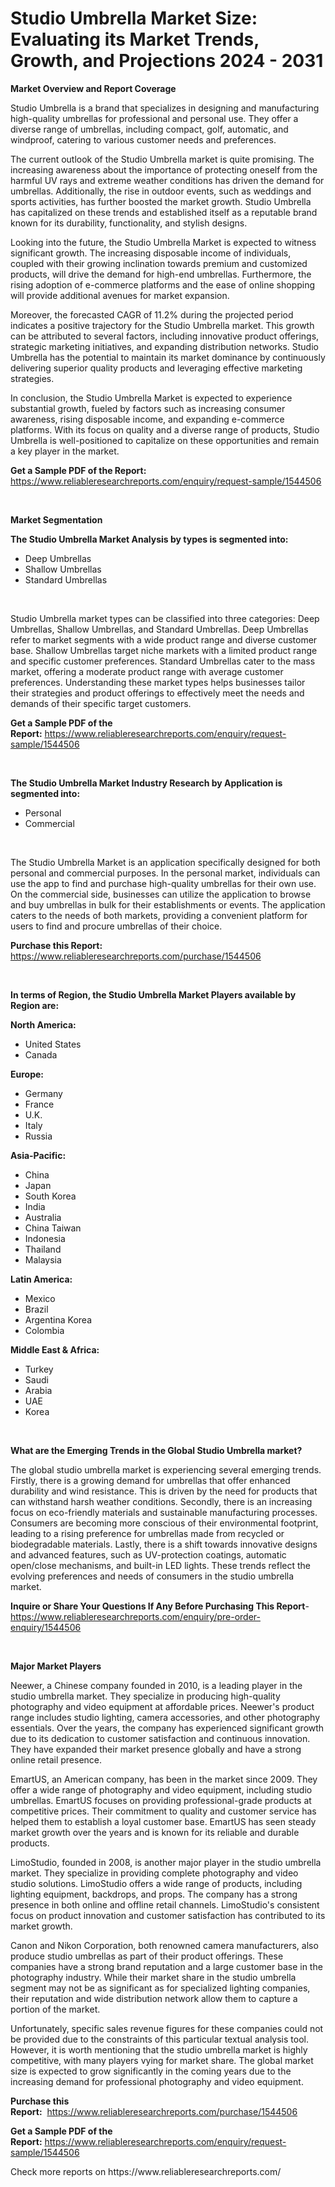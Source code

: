 <p><h1>Studio Umbrella Market Size: Evaluating its Market Trends, Growth, and Projections 2024 - 2031</h1></p><p><strong>Market Overview and Report Coverage</strong></p>
<p><p>Studio Umbrella is a brand that specializes in designing and manufacturing high-quality umbrellas for professional and personal use. They offer a diverse range of umbrellas, including compact, golf, automatic, and windproof, catering to various customer needs and preferences.</p><p>The current outlook of the Studio Umbrella market is quite promising. The increasing awareness about the importance of protecting oneself from the harmful UV rays and extreme weather conditions has driven the demand for umbrellas. Additionally, the rise in outdoor events, such as weddings and sports activities, has further boosted the market growth. Studio Umbrella has capitalized on these trends and established itself as a reputable brand known for its durability, functionality, and stylish designs.</p><p>Looking into the future, the Studio Umbrella Market is expected to witness significant growth. The increasing disposable income of individuals, coupled with their growing inclination towards premium and customized products, will drive the demand for high-end umbrellas. Furthermore, the rising adoption of e-commerce platforms and the ease of online shopping will provide additional avenues for market expansion.</p><p>Moreover, the forecasted CAGR of 11.2% during the projected period indicates a positive trajectory for the Studio Umbrella market. This growth can be attributed to several factors, including innovative product offerings, strategic marketing initiatives, and expanding distribution networks. Studio Umbrella has the potential to maintain its market dominance by continuously delivering superior quality products and leveraging effective marketing strategies.</p><p>In conclusion, the Studio Umbrella Market is expected to experience substantial growth, fueled by factors such as increasing consumer awareness, rising disposable income, and expanding e-commerce platforms. With its focus on quality and a diverse range of products, Studio Umbrella is well-positioned to capitalize on these opportunities and remain a key player in the market.</p></p>
<p><strong>Get a Sample PDF of the Report:</strong> <a href="https://www.reliableresearchreports.com/enquiry/request-sample/1544506">https://www.reliableresearchreports.com/enquiry/request-sample/1544506</a></p>
<p>&nbsp;</p>
<p><strong>Market Segmentation</strong></p>
<p><strong>The Studio Umbrella Market Analysis by types is segmented into:</strong></p>
<p><ul><li>Deep Umbrellas</li><li>Shallow Umbrellas</li><li>Standard Umbrellas</li></ul></p>
<p>&nbsp;</p>
<p><p>Studio Umbrella market types can be classified into three categories: Deep Umbrellas, Shallow Umbrellas, and Standard Umbrellas. Deep Umbrellas refer to market segments with a wide product range and diverse customer base. Shallow Umbrellas target niche markets with a limited product range and specific customer preferences. Standard Umbrellas cater to the mass market, offering a moderate product range with average customer preferences. Understanding these market types helps businesses tailor their strategies and product offerings to effectively meet the needs and demands of their specific target customers.</p></p>
<p><strong>Get a Sample PDF of the Report:</strong>&nbsp;<a href="https://www.reliableresearchreports.com/enquiry/request-sample/1544506">https://www.reliableresearchreports.com/enquiry/request-sample/1544506</a></p>
<p>&nbsp;</p>
<p><strong>The Studio Umbrella Market Industry Research by Application is segmented into:</strong></p>
<p><ul><li>Personal</li><li>Commercial</li></ul></p>
<p>&nbsp;</p>
<p><p>The Studio Umbrella Market is an application specifically designed for both personal and commercial purposes. In the personal market, individuals can use the app to find and purchase high-quality umbrellas for their own use. On the commercial side, businesses can utilize the application to browse and buy umbrellas in bulk for their establishments or events. The application caters to the needs of both markets, providing a convenient platform for users to find and procure umbrellas of their choice.</p></p>
<p><strong>Purchase this Report:</strong>&nbsp; <a href="https://www.reliableresearchreports.com/purchase/1544506">https://www.reliableresearchreports.com/purchase/1544506</a></p>
<p>&nbsp;</p>
<p><strong>In terms of Region, the Studio Umbrella Market Players available by Region are:</strong></p>
<p>
    <p> <strong> North America: </strong>
        <ul>
            <li>United States</li>
            <li>Canada</li>
        </ul>
        </p> 
    <p> <strong> Europe: </strong>
        <ul>
            <li>Germany</li>
            <li>France</li>
            <li>U.K.</li>
            <li>Italy</li>
            <li>Russia</li>
        </ul>
        </p> 
    <p> <strong> Asia-Pacific: </strong>
        <ul>
            <li>China</li>
            <li>Japan</li>
            <li>South Korea</li>
            <li>India</li>
            <li>Australia</li>
            <li>China Taiwan</li>
            <li>Indonesia</li>
            <li>Thailand</li>
            <li>Malaysia</li>
        </ul>
        </p> 
    <p> <strong> Latin America: </strong>
        <ul>
            <li>Mexico</li>
            <li>Brazil</li>
            <li>Argentina Korea</li>
            <li>Colombia</li>
        </ul>
        </p> 
    <p> <strong> Middle East & Africa: </strong>
        <ul>
            <li>Turkey</li>
            <li>Saudi</li>
            <li>Arabia</li>
            <li>UAE</li>
            <li>Korea</li>
        </ul>
    </p>
    </p>
<p>&nbsp;</p>
<p><strong>What are the Emerging Trends in the Global Studio Umbrella market?</strong></p>
<p><p>The global studio umbrella market is experiencing several emerging trends. Firstly, there is a growing demand for umbrellas that offer enhanced durability and wind resistance. This is driven by the need for products that can withstand harsh weather conditions. Secondly, there is an increasing focus on eco-friendly materials and sustainable manufacturing processes. Consumers are becoming more conscious of their environmental footprint, leading to a rising preference for umbrellas made from recycled or biodegradable materials. Lastly, there is a shift towards innovative designs and advanced features, such as UV-protection coatings, automatic open/close mechanisms, and built-in LED lights. These trends reflect the evolving preferences and needs of consumers in the studio umbrella market.</p></p>
<p><strong>Inquire or Share Your Questions If Any Before Purchasing This Report</strong>- <a href="https://www.reliableresearchreports.com/enquiry/pre-order-enquiry/1544506">https://www.reliableresearchreports.com/enquiry/pre-order-enquiry/1544506</a></p>
<p>&nbsp;</p>
<p><strong>Major Market Players</strong></p>
<p><p>Neewer, a Chinese company founded in 2010, is a leading player in the studio umbrella market. They specialize in producing high-quality photography and video equipment at affordable prices. Neewer's product range includes studio lighting, camera accessories, and other photography essentials. Over the years, the company has experienced significant growth due to its dedication to customer satisfaction and continuous innovation. They have expanded their market presence globally and have a strong online retail presence.</p><p>EmartUS, an American company, has been in the market since 2009. They offer a wide range of photography and video equipment, including studio umbrellas. EmartUS focuses on providing professional-grade products at competitive prices. Their commitment to quality and customer service has helped them to establish a loyal customer base. EmartUS has seen steady market growth over the years and is known for its reliable and durable products.</p><p>LimoStudio, founded in 2008, is another major player in the studio umbrella market. They specialize in providing complete photography and video studio solutions. LimoStudio offers a wide range of products, including lighting equipment, backdrops, and props. The company has a strong presence in both online and offline retail channels. LimoStudio's consistent focus on product innovation and customer satisfaction has contributed to its market growth.</p><p>Canon and Nikon Corporation, both renowned camera manufacturers, also produce studio umbrellas as part of their product offerings. These companies have a strong brand reputation and a large customer base in the photography industry. While their market share in the studio umbrella segment may not be as significant as for specialized lighting companies, their reputation and wide distribution network allow them to capture a portion of the market.</p><p>Unfortunately, specific sales revenue figures for these companies could not be provided due to the constraints of this particular textual analysis tool. However, it is worth mentioning that the studio umbrella market is highly competitive, with many players vying for market share. The global market size is expected to grow significantly in the coming years due to the increasing demand for professional photography and video equipment.</p></p>
<p><strong>Purchase this Report:</strong>&nbsp;&nbsp;<a href="https://www.reliableresearchreports.com/purchase/1544506">https://www.reliableresearchreports.com/purchase/1544506</a></p>
<p></p>
<p><strong>Get a Sample PDF of the Report:</strong>&nbsp;<a href="https://www.reliableresearchreports.com/enquiry/request-sample/1544506">https://www.reliableresearchreports.com/enquiry/request-sample/1544506</a></p>
<p>Check more reports on https://www.reliableresearchreports.com/</p>